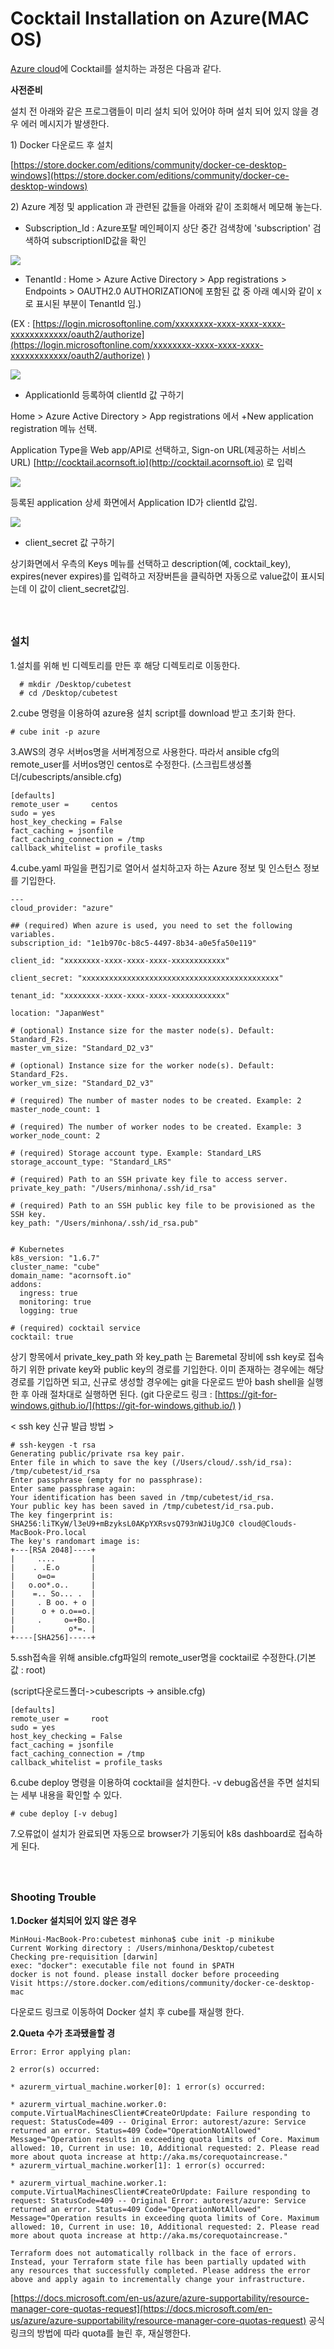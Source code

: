 # Cocktail Installation on Azure\(MAC OS\)

[Azure cloud](https://azure.microsoft.com/ko-kr/)에 Cocktail를 설치하는 과정은 다음과 같다.

**사전준비**

설치 전 아래와 같은 프로그램들이 미리 설치 되어 있어야 하며 설치 되어 있지 않을 경우 에러 메시지가 발생한다.

1\) Docker 다운로드 후 설치

[https://store.docker.com/editions/community/docker-ce-desktop-windows](https://store.docker.com/editions/community/docker-ce-desktop-windows)

2\) Azure 계정 및 application 과 관련된 값들을 아래와 같이 조회해서 메모해 놓는다.

* Subscription\_Id : Azure포탈 메인페이지 상단 중간 검색창에 'subscription' 검색하여 subscriptionID값을 확인

![](/assets/섭스크립션id.PNG)

* TenantId : Home &gt; Azure Active Directory &gt; App registrations &gt; Endpoints &gt; OAUTH2.0 AUTHORIZATION에 포함된 값 중 아래 예시와 같이 x로 표시된 부분이 TenantId 임.\) 

\(EX : [https://login.microsoftonline.com/xxxxxxxx-xxxx-xxxx-xxxx-xxxxxxxxxxxx/oauth2/authorize](https://login.microsoftonline.com/xxxxxxxx-xxxx-xxxx-xxxx-xxxxxxxxxxxx/oauth2/authorize) \)

![](/assets/TenantId.jpeg)

* ApplicationId 등록하여  clientId 값 구하기

Home &gt; Azure Active Directory &gt; App registrations 에서  +New application registration 메뉴 선택.

Application Type을 Web app/API로 선택하고, Sign-on URL\(제공하는 서비스 URL\) [http://cocktail.acornsoft.io](http://cocktail.acornsoft.io) 로 입력

![](/assets/ClientId.jpeg)

등록된 application 상세 화면에서 Application ID가 clientId 값임.

![](/assets/ClientId2.jpeg)

* client\_secret 값 구하기

상기화면에서 우측의 Keys 메뉴를 선택하고 description\(예, cocktail\_key\), expires\(never expires\)를 입력하고 저장버튼을 클릭하면 자동으로 value값이 표시되는데 이 값이  client\_secret값임.

#### ㅤ

### **설치**

1.설치를 위해 빈 디렉토리를 만든 후 해당 디렉토리로 이동한다.

```
  # mkdir /Desktop/cubetest
  # cd /Desktop/cubetest
```

2.cube 명령을 이용하여 azure용 설치 script를 download 받고 초기화 한다.

```
# cube init -p azure
```

3.AWS의 경우 서버os명을 서버계정으로 사용한다. 따라서 ansible cfg의 remote\_user를 서버os명인 centos로 수정한다. \(스크립트생성폴더/cubescripts/ansible.cfg\)

```
[defaults]
remote_user =     centos
sudo = yes
host_key_checking = False
fact_caching = jsonfile
fact_caching_connection = /tmp
callback_whitelist = profile_tasks
```

4.cube.yaml 파일을 편집기로 열어서 설치하고자 하는 Azure 정보 및 인스턴스 정보를 기입한다.

```
---
cloud_provider: "azure"

## (required) When azure is used, you need to set the following variables.
subscription_id: "1e1b970c-b8c5-4497-8b34-a0e5fa50e119"

client_id: "xxxxxxxx-xxxx-xxxx-xxxx-xxxxxxxxxxxx"

client_secret: "xxxxxxxxxxxxxxxxxxxxxxxxxxxxxxxxxxxxxxxxxxxx"

tenant_id: "xxxxxxxx-xxxx-xxxx-xxxx-xxxxxxxxxxxx"

location: "JapanWest"

# (optional) Instance size for the master node(s). Default: Standard_F2s.
master_vm_size: "Standard_D2_v3"

# (optional) Instance size for the worker node(s). Default: Standard_F2s.
worker_vm_size: "Standard_D2_v3"

# (required) The number of master nodes to be created. Example: 2
master_node_count: 1

# (required) The number of worker nodes to be created. Example: 3
worker_node_count: 2

# (required) Storage account type. Example: Standard_LRS
storage_account_type: "Standard_LRS"

# (required) Path to an SSH private key file to access server.
private_key_path: "/Users/minhona/.ssh/id_rsa"

# (required) Path to an SSH public key file to be provisioned as the SSH key.
key_path: "/Users/minhona/.ssh/id_rsa.pub"


# Kubernetes
k8s_version: "1.6.7"
cluster_name: "cube"
domain_name: "acornsoft.io"
addons:
  ingress: true
  monitoring: true
  logging: true

# (required) cocktail service
cocktail: true
```

상기 항목에서 private\_key\_path  와 key\_path 는 Baremetal 장비에 ssh key로 접속하기 위한 private key와 public key의 경로를 기입한다. 이미 존재하는 경우에는 해당 경로를 기입하면 되고, 신규로 생성할 경우에는 git을 다운로드 받아 bash shell을 실행한 후 아래 절차대로 실행하면 된다. \(git 다운로드 링크 : [https://git-for-windows.github.io/](https://git-for-windows.github.io/) \)

&lt; ssh key 신규 발급 방법 &gt;

```
# ssh-keygen -t rsa
Generating public/private rsa key pair.
Enter file in which to save the key (/Users/cloud/.ssh/id_rsa): /tmp/cubetest/id_rsa
Enter passphrase (empty for no passphrase):
Enter same passphrase again:
Your identification has been saved in /tmp/cubetest/id_rsa.
Your public key has been saved in /tmp/cubetest/id_rsa.pub.
The key fingerprint is:
SHA256:liTKyW/l3eU9+mBzyksL0AKpYXRsvsQ793nWJiUgJC0 cloud@Clouds-MacBook-Pro.local
The key's randomart image is:
+---[RSA 2048]----+
|     ....        |
|    . .E.o       |
|     o=o=        |
|   o.oo*.o..     |
|    =.. So... .  |
|     . B oo. + o |
|      o + o.o==o.|
|     .     o=+Bo.|
|            o*=. |
+----[SHA256]-----+
```

5.ssh접속을 위해 ansible.cfg파일의 remote\_user명을 cocktail로 수정한다.\(기본 값 : root\)

\(script다운로드폴더-&gt;cubescripts -&gt; ansible.cfg\)

```
[defaults]
remote_user =     root
sudo = yes
host_key_checking = False
fact_caching = jsonfile
fact_caching_connection = /tmp
callback_whitelist = profile_tasks
```

6.cube deploy 명령을 이용하여 cocktail을 설치한다. -v debug옵션을 주면 설치되는 세부 내용을 확인할 수 있다.

```
# cube deploy [-v debug]
```

7.오류없이 설치가 완료되면 자동으로 browser가 기동되어 k8s dashboard로 접속하게 된다.

#### ㅤ

### **Shooting Trouble**

**1.Docker 설치되어 있지 않은 경우**

```
MinHoui-MacBook-Pro:cubetest minhona$ cube init -p minikube
Current Working directory : /Users/minhona/Desktop/cubetest
Checking pre-requisition [darwin]
exec: "docker": executable file not found in $PATH
docker is not found. please install docker before proceeding
Visit https://store.docker.com/editions/community/docker-ce-desktop-mac
```

다운로드 링크로 이동하여 Docker 설치 후 cube를 재실행 한다.

**2.Queta 수가 초과됐을할 경**

```
Error: Error applying plan:

2 error(s) occurred:

* azurerm_virtual_machine.worker[0]: 1 error(s) occurred:

* azurerm_virtual_machine.worker.0: compute.VirtualMachinesClient#CreateOrUpdate: Failure responding to request: StatusCode=409 -- Original Error: autorest/azure: Service returned an error. Status=409 Code="OperationNotAllowed" Message="Operation results in exceeding quota limits of Core. Maximum allowed: 10, Current in use: 10, Additional requested: 2. Please read more about quota increase at http://aka.ms/corequotaincrease."
* azurerm_virtual_machine.worker[1]: 1 error(s) occurred:

* azurerm_virtual_machine.worker.1: compute.VirtualMachinesClient#CreateOrUpdate: Failure responding to request: StatusCode=409 -- Original Error: autorest/azure: Service returned an error. Status=409 Code="OperationNotAllowed" Message="Operation results in exceeding quota limits of Core. Maximum allowed: 10, Current in use: 10, Additional requested: 2. Please read more about quota increase at http://aka.ms/corequotaincrease."

Terraform does not automatically rollback in the face of errors.
Instead, your Terraform state file has been partially updated with
any resources that successfully completed. Please address the error
above and apply again to incrementally change your infrastructure.
```

[https://docs.microsoft.com/en-us/azure/azure-supportability/resource-manager-core-quotas-request](https://docs.microsoft.com/en-us/azure/azure-supportability/resource-manager-core-quotas-request) 공식링크의 방법에 따라 quota를 늘린 후, 재실행한다.

